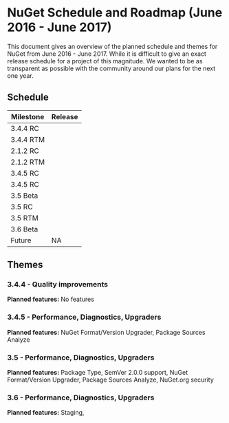 # NuGet Schedule and Roadmap (June 2016 - June 2017)

This document gives an overview of the planned schedule and themes for NuGet from June 2016 - June 2017. While it is difficult to give an exact release schedule for a project of this magnitude. We wanted to be as transparent as possible with the community around our plans for the next one year.

## Schedule

| Milestone|Release|
|---|---|
| 3.4.4 RC|   |
| 3.4.4 RTM|   |
| 2.1.2 RC|   |
| 2.1.2 RTM|   |
| 3.4.5  RC|   |
| 3.4.5  RC|   |
| 3.5  Beta|
| 3.5 RC|   |
| 3.5 RTM|   |
| 3.6 Beta|   |
|Future| NA

## Themes

### 3.4.4 - Quality improvements


**Planned features:** No features

### 3.4.5 - Performance, Diagnostics, Upgraders

**Planned features:** NuGet Format/Version Upgrader, Package Sources Analyze

### 3.5 - Performance, Diagnostics, Upgraders

**Planned features:** Package Type, SemVer 2.0.0 support, NuGet Format/Version Upgrader, Package Sources Analyze, NuGet.org security

### 3.6 - Performance, Diagnostics, Upgraders

**Planned features:** Staging, 